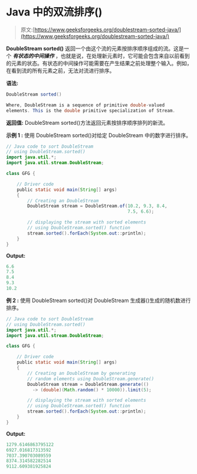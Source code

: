 # Java 中的双流排序()

> 原文:[https://www.geeksforgeeks.org/doublestream-sorted-java/](https://www.geeksforgeeks.org/doublestream-sorted-java/)

**DoubleStream sorted()** 返回一个由这个流的元素按排序顺序组成的流。这是一个 ***有状态的中间操作*** ，也就是说，在处理新元素时，它可能会包含来自以前看到的元素的状态。有状态的中间操作可能需要在产生结果之前处理整个输入。例如，在看到流的所有元素之前，无法对流进行排序。

**语法:**

```java
DoubleStream sorted()

Where, DoubleStream is a sequence of primitive double-valued 
elements. This is the double primitive specialization of Stream.

```

**返回值:** DoubleStream sorted()方法返回元素按排序顺序排列的新流。

**示例 1 :** 使用 DoubleStream sorted()对给定 DoubleStream 中的数字进行排序。

```java
// Java code to sort DoubleStream
// using DoubleStream.sorted()
import java.util.*;
import java.util.stream.DoubleStream;

class GFG {

    // Driver code
    public static void main(String[] args)
    {
        // Creating an DoubleStream
        DoubleStream stream = DoubleStream.of(10.2, 9.3, 8.4,
                                              7.5, 6.6);

        // displaying the stream with sorted elements
        // using DoubleStream.sorted() function
        stream.sorted().forEach(System.out::println);
    }
}
```

**Output:**

```java
6.6
7.5
8.4
9.3
10.2

```

**例 2 :** 使用 DoubleStream sorted()对 DoubleStream 生成器()生成的随机数进行排序。

```java
// Java code to sort DoubleStream
// using DoubleStream.sorted()
import java.util.*;
import java.util.stream.DoubleStream;

class GFG {

    // Driver code
    public static void main(String[] args)
    {
        // Creating an DoubleStream by generating
        // random elements using DoubleStream.generate()
        DoubleStream stream = DoubleStream.generate(()
          -> (double)(Math.random() * 10000)).limit(5);

        // displaying the stream with sorted elements
        // using DoubleStream.sorted() function
        stream.sorted().forEach(System.out::println);
    }
}
```

**Output:**

```java
1279.6146863795122
6927.016817313592
7037.390703089559
8374.314582282514
9112.609381925824

```